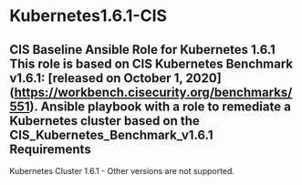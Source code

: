 # Kubernetes1.6.1-CIS

CIS Baseline Ansible Role for Kubernetes 1.6.1
This role is based on CIS Kubernetes Benchmark v1.6.1: [released on October 1, 2020] (https://workbench.cisecurity.org/benchmarks/551).
Ansible playbook with a role to remediate a Kubernetes cluster based on the CIS_Kubernetes_Benchmark_v1.6.1
Requirements
------------
Kubernetes Cluster 1.6.1 - Other versions are not supported.
